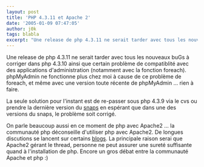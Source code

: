 ```yaml
---
layout: post
title: 'PHP 4.3.11 et Apache 2'
date: '2005-01-09 07:47:05'
author: j0k
tags: blabla
excerpt: "Une release de php 4.3.11 ne serait tarder avec tous les nouveaux buGs à corriger dans php 4.3.10 ainsi que certain problème de compatiblité avec des applications d'administration (notamment avec la fonction foreach).   phpMyAdmin ne fonctionne plus chez moi à cause de ce problème de foreach, et même avec une version toute récente de phpMyAdmin ... rien à faire.  \n    …"
---
```


Une release de php 4.3.11 ne serait tarder avec tous les nouveaux buGs à corriger dans php 4.3.10 ainsi que certain problème de compatiblité avec des applications d'administration (notamment avec la fonction foreach).   phpMyAdmin ne fonctionne plus chez moi à cause de ce problème de foreach, et même avec une version toute récente de phpMyAdmin ... rien à faire.

La seule solution pour l'instant est de re-passer sous php 4.3.9 via le cvs ou prendre la dernière version du [snaps](http://snaps.php.net/) en espérant que dans une des versions du snaps, le problème soit corrigé.

On parle beaucoup aussi en ce moment de php avec Apache2 ... la communauté php déconseille d'utiliser php avec Apache2. De longues discutions se lancent sur certains [blogs](http://shiflett.org/archive/86). La principale raison serai que Apache2 gérant le thread, personne ne peut assurer une sureté suffisante quand à l'installation de php.    Encore un gros débat entre la communauté Apache et php :)
